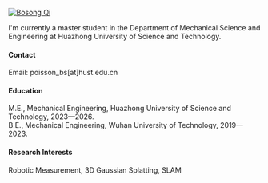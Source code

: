 

[![Bosong Qi](https://img.shields.io/badge/senli1073-github-blue?logo=github)](https://github.com/MEpoisson/mepoisson.github.io)

I'm currently a master student in the Department of Mechanical Science and Engineering at Huazhong University of Science and Technology.

#### Contact

Email: poisson_bs[at]hust.edu.cn

#### Education
M.E., Mechanical Engineering, Huazhong University of Science and Technology, 2023—2026.\
B.E., Mechanical Engineering, Wuhan University of Technology, 2019—2023.

#### Research Interests
Robotic Measurement, 3D Gaussian Splatting, SLAM

